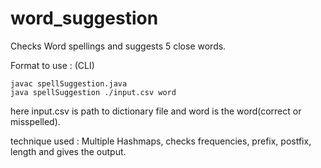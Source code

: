 # word_suggestion
Checks Word spellings and suggests 5 close words. 

Format to use : (CLI)
```
javac spellSuggestion.java
java spellSuggestion ./input.csv word
```
here input.csv is path to dictionary file and word is the word(correct or misspelled).


technique used : 
Multiple Hashmaps, checks frequencies, prefix, postfix, length and gives the output.
